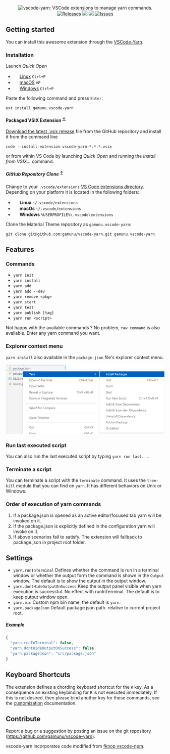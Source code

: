 <p align="center">
  <img src="https://raw.githubusercontent.com/gamunu/vscode-yarn/master/yarn_icon.png?raw=true" alt="vscode-yarn: VSCode extensions to manage yarn commands." width="150">
  <br>
  <a href="https://github.com/gamunu/vscode-yarn/releases/latest"><img src="https://img.shields.io/github/release/gamunu/vscode-yarn.svg" alt="Releases"></a>
  <a href="https://code.visualstudio.com/updates/v1_19"><img src="https://img.shields.io/badge/VS_Code-v1.19+-373277.svg"/></a>
  <a href="https://marketplace.visualstudio.com/items?itemName=gamunu.vscode-yarn"><img src="https://vsmarketplacebadge.apphb.com/installs/gamunu.vscode-yarn.svg"/></a>
  <a href="https://github.com/gamunu/vscode-yarn/issues"><img src="https://img.shields.io/github/issues/gamunu/vscode-yarn.svg" alt="Issues"></a>
</p>
<p align="center"VSCode-Yarn: VSCode extensions to manage yarn commands.</p>

## Getting started

You can install this awesome extension through the [VSCode-Yarn](https://marketplace.visualstudio.com/items?itemName=gamunu.vscode-yarn).

### Installation

Launch *Quick Open*
  - <img src="https://www.kernel.org/theme/images/logos/favicon.png" width=16 height=16/> <a href="https://code.visualstudio.com/shortcuts/keyboard-shortcuts-linux.pdf">Linux</a> `Ctrl+P`
  - <img src="https://developer.apple.com/favicon.ico" width=16 height=16/> <a href="https://code.visualstudio.com/shortcuts/keyboard-shortcuts-macos.pdf">macOS</a> `⌘P`
  - <img src="https://www.microsoft.com/favicon.ico" width=16 height=16/> <a href="https://code.visualstudio.com/shortcuts/keyboard-shortcuts-windows.pdf">Windows</a> `Ctrl+P`

Paste the following command and press `Enter`:

```shell
ext install gamunu.vscode-yarn
```

#### Packaged VSIX Extension <sup>[↑](#getting-started)</sup>

[Download the latest .vsix release](https://github.com/gamunu/vscode-yarn/releases/latest) file from the GitHub repository and install it from the command line

```shell
code --install-extension vscode-yarn-*.*.*.vsix
```

or from within VS Code by launching *Quick Open* and running the *Install from VSIX...* command.

##### GitHub Repository Clone <sup>[↑](#getting-started)</sup>

Change to your `.vscode/extensions` [VS Code extensions directory](https://code.visualstudio.com/docs/extensions/install-extension#_side-loading).
Depending on your platform it is located in the following folders:

  - <img src="https://www.kernel.org/theme/images/logos/favicon.png" width=16 height=16/> **Linux** `~/.vscode/extensions`
  - <img src="https://developer.apple.com/favicon.ico" width=16 height=16/> **macOs** `~/.vscode/extensions`
  - <img src="https://www.microsoft.com/favicon.ico" width=16 height=16/> **Windows** `%USERPROFILE%\.vscode\extensions`

Clone the Material Theme repository as `gamunu.vscode-yarn`:

```shell
git clone git@github.com:gamunu/vscode-yarn.git gamunu.vscode-yarn
```
## Features

### Commands

* `yarn init`
* `yarn install`
* `yarn add`
* `yarn add --dev`
* `yarn remove <pkg>`
* `yarn start`
* `yarn test`
* `yarn publish [tag]`
* `yarn run <script>`

 Not happy with the available commands ? No problem, `raw command` is also available. Enter any yarn command you want.

### Explorer context menu

`yarn install` also available in the `package.json` file's explorer context menu.

![Context menu](https://github.com/gamunu/vscode-yarn/raw/master/images/context.png)

### Run last executed script

You can also run the last executed script by typing `yarn run last...`.

### Terminate a script

You can terminate a script with the `terminate` command. It uses the `tree-kill` module that you can find on `yarn`.
It has different behaviors on Unix or Windows.

### Order of execution of yarn commands

01. If a package.json is opened as an active editor/focused tab yarn will be invoked on it.
02. If the package.json is explicitly defined in the configuration yarn will invoke on it.
02. If above scenarios fail to satisfy. The extension will fallback to package.json in project root folder.

## Settings

- `yarn.runInTerminal` Defines whether the command is run in a terminal window or whether the output form the command is shown in the `Output` window. The default is to show the output in the output window.
- `yarn.dontHideOutputOnSuccess` Keep the output panel visible when yarn execution is successful. No effect with runInTerminal. The default is to keep output window open.
- `yarn.bin` Custom npm bin name, the default is `yarn`.
- `yarn.packageJson` Default package json path. relative to current project root.

##### Example
```javascript
{
  "yarn.runInTerminal": false,
  "yarn.dontHideOutputOnSuccess": false
  "yarn.packageJson": "src/package.json"
}
```

## Keyboard Shortcuts

The extension defines a chording keyboard shortcut for the `R` key. As a consequence an existing keybinding for `R` is not executed immediately. If this is not desired, then please bind another key for these commands, see the [customization](https://code.visualstudio.com/docs/customization/keybindings) documentation.

## Contribute

Report a bug or a suggestion by posting an issue on the git repository (https://github.com/gamunu/vscode-yarn).

vscode-yarn incorporates code modified from [fknop vscode-npm](https://github.com/fknop/vscode-npm).